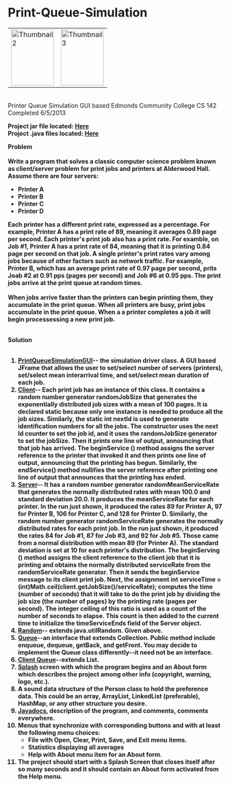 # Print-Queue-Simulation

<table><tr><td>
<a href="https://cloud.githubusercontent.com/assets/9287625/7329277/4a4f1912-ea92-11e4-893d-82430623f40e.jpg" target="_blank">
<img src="https://cloud.githubusercontent.com/assets/9287625/7329285/63960246-ea92-11e4-9293-d437cb630f96.jpg" width="100" height="131" border="0" alt="Thumbnail 2" /></a></td><td>


<a href="https://cloud.githubusercontent.com/assets/9287625/7329296/840ea3a2-ea92-11e4-86e9-947fb8c54fb2.jpg" target="_blank">
<img src="https://cloud.githubusercontent.com/assets/9287625/7329305/92fe8cc4-ea92-11e4-997c-2785cea80f01.jpg" width="100" height="131" border="0" alt="Thumbnail 3" /></a></td></tr></table><br>
Printer Queue Simulation GUI based
Edmonds Community College CS 142
Completed 6/5/2013

<b>Project jar file located: <a href="https://github.com/cjsteigerwald/Print-Queue-Simulation/blob/master/dist/Print_Queue_Simulation_Final.jar">Here</a><br>
Project .java files located: <a href="https://github.com/cjsteigerwald/Print-Queue-Simulation/tree/master/src/print">Here</a>

<strong><bold>Problem</strong><bold><br><br>
Write a program that solves a classic computer science problem known as
client/server problem for print jobs and printers at Alderwood Hall.
Assume  there are four servers: 
<UL>
<LI>Printer A
<LI>Printer B
<LI>Printer C
<LI>Printer D
</UL>
Each printer has a different print rate, expressed as a percentage.
For example, Printer A has a print rate of 89, meaning it averages
0.89 page per second.  Each printer's print job also has a print
rate.  For examble, on Job #1, Printer A has a print rate of 84,
meaning that it is printing 0.84 page per second on that job.  A 
single printer's print rates vary among jobs because of other factors
such as network traffic.  For example, Printer B, which has an average
print rate of 0.97 page per second, prits Joab #2 at 0.91 pps (pages per
second) and Job #6 at 0.95 pps.  The print jobs arrive at the print queue
at random times.<br><br>
When jobs arrive faster than the printers can begin printing them, they
accumulate in the print queue.  When all printers are busy, print jobs
accumulate in the print queue.  When a a printer completes a job it 
will begin processessing a new print job.<br><br>

<strong><b>Solution</strong></b><br><br>
<OL>
<LI><a href="https://github.com/cjsteigerwald/Print-Queue-Simulation/blob/master/src/print/PrinterGUI.java">PrintQueueSimulationGUI</a>-- the simulation driver class.  A GUI based
JFrame that allows the user to set/select number of servers (printers), 
set/select mean interarrival time, and set/select mean duration of each
job.
<LI><a href="https://github.com/cjsteigerwald/Print-Queue-Simulation/blob/master/src/print/Client.java">Client</a>-- Each print job has an instance of this class. It contains 
a random number generator randomJobSize that generates the exponentially
distributed job sizes with a mean of 100 pages. It is declared static 
because only one instance is needed to produce all the job sizes. Similarly, 
the static int nextId is used to generate identification numbers for all the
jobs. The constructor uses the next Id counter to set the job id, and it uses 
the randomJobSize generator to set the jobSize. Then it prints one line of
output, announcing that that job has arrived. The beginService () method
assigns the server reference to the printer that invoked it and then prints
one line of output, announcing that the printing has begun. Similarly, the
endService() method nullifies the server reference after printing one line
of output that announces that the printing has ended.

<LI><a href="https://github.com/cjsteigerwald/Print-Queue-Simulation/blob/master/src/print/Server.java">Server</a>-- It has a random number generator randomMeanServiceRate that 
generates the normally distributed rates with mean 100.0 and standard 
deviation 20.0. It produces the meanServiceRate for each printer. In the
run just shown, it produced the rates 89 for Printer A, 97 for Printer B,
106 for Printer C, and 128 for Printer D. Similarly, the random number 
generator randomServiceRate generates the normally distributed rates for 
each print job. In the run just shown, it produced the rates 84 for Job #1,
87 for Job #3, and 92 for Job #5. Those came from a normal distribution with
mean 89 (for Printer A). The standard deviation is set at 10 for each 
printer's distribution. The beginServing () method assigns the client 
reference to the client job that it is printing and obtains the normally
distributed serviceRate from the randomServiceRate generator. Then it sends
the beginService message to its client print job. Next, the assignment int 
serviceTime = (int)Math.ceil(client.getJobSize()/serviceRate); computes the
time (number of seconds) that it will take to do the print job by dividing
the job size (the number of pages) by the printing rate (pages per second).
The integer ceiling of this ratio is used as a count of the number of seconds
to elapse. This count is then added to the current time to initialize the
timeServiceEnds field of the Server object.

<LI><a href="https://github.com/cjsteigerwald/Print-Queue-Simulation/blob/master/src/print/Random.java">Random</a>-- extends java.utilRandom. Given above.

<LI><a href="https://github.com/cjsteigerwald/Print-Queue-Simulation/blob/master/src/print/ClientQueue.java">Queue</a>--an interface that extends Collection. Public method include 
enqueue, dequeue, getBack, and getFront. You may decide to implement the
Queue class differently--it need not be an interface.

<LI><a href="https://github.com/cjsteigerwald/Print-Queue-Simulation/blob/master/src/print/ClientQueue.java">Client Queue</a>--extends List.

<LI><a href="https://github.com/cjsteigerwald/Print-Queue-Simulation/blob/master/src/print/Splash.java">Splash</a> screen with which the program begins and an About form which
describes the project among other info (copyright, warning, logo, etc.).

<LI>A sound data structure of the Person class to hold the preference data. 
This could be an array, ArrayList, LinkedList (preferable), HashMap, or any
other structure you desire.

<LI><a href="https://github.com/cjsteigerwald/Print-Queue-Simulation/tree/master/dist/javadoc">Javadocs</a>, description of the program, and comments, comments everywhere.

<LI>Menus that synchronize with corresponding buttons and with at least the 
following menu choices:
<UL>
<LI>File with Open, Clear, Print, Save, and Exit menu items.
<LI>Statistics displaying all averages
<LI>Help with About menu item for an About form.
</UL>
<LI>The project should start with a Splash Screen that closes itself after
so many seconds and it should contain an About form activated from the Help menu.
</OL>
&nbsp;

